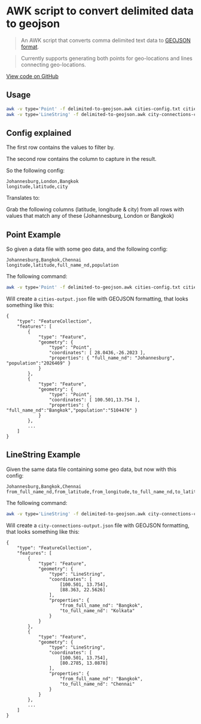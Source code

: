 AWK script to convert delimited data to geojson
===============================================

> An AWK script that converts comma delimited text data to [GEOJSON format](http://geojson.org/).

> Currently supports generating both points for geo-locations and lines connecting geo-locations.

[View code on GitHub](https://github.com/neilrussell6/bash-scripts/blob/master/delimited-to-geojson/delimited-to-geojson.awk)

Usage
-----

```bash
awk -v type='Point' -f delimited-to-geojson.awk cities-config.txt cities-data.txt > cities-output.json
awk -v type='LineString' -f delimited-to-geojson.awk city-connections-config.txt city-connections-data.txt > city-connections-output.json
```

Config explained
----------------

The first row contains the values to filter by.

The second row contains the column to capture in the result.

So the following config:

```
Johannesburg,London,Bangkok
longitude,latitude,city
```

Translates to:

Grab the following columns (latitude, longitude & city) from all rows with values that match any of these (Johannesburg, London or Bangkok)

Point Example
-------------

So given a data file with some geo data, and the following config:

```
Johannesburg,Bangkok,Chennai
longitude,latitude,full_name_nd,population
```

The following command:

```bash
awk -v type='Point' -f delimited-to-geojson.awk cities-config.txt cities-data.txt > cities-output.json
```

Will create a `cities-output.json` file with GEOJSON formatting, that looks something like this:

```
{
    "type": "FeatureCollection",
    "features": [
        {
            "type": "Feature",
            "geometry": {
                "type": "Point",
                "coordinates": [ 28.0436,-26.2023 ],
                "properties": { "full_name_nd": "Johannesburg", "population":"2026469" }
            }
        },
        {
            "type": "Feature",
            "geometry": {
                "type": "Point",
                "coordinates": [ 100.501,13.754 ],
                "properties": { "full_name_nd":"Bangkok","population":"5104476" }
            }
        },
        ...
    ]
}
```

LineString Example
------------------

Given the same data file containing some geo data, but now with this config:

```
Johannesburg,Bangkok,Chennai
from_full_name_nd,from_latitude,from_longitude,to_full_name_nd,to_latitude,to_longitude
```

The following command:

```bash
awk -v type='LineString' -f delimited-to-geojson.awk city-connections-config.txt city-connections-data.txt > city-connections-output.json
```

Will create a `city-connections-output.json` file with GEOJSON formatting, that looks something like this:

```
{
    "type": "FeatureCollection",
    "features": [
        {
            "type": "Feature",
            "geometry": {
                "type": "LineString",
                "coordinates": [
                    [100.501, 13.754],
                    [88.363, 22.5626]
                ],
                "properties": {
                    "from_full_name_nd": "Bangkok",
                    "to_full_name_nd": "Kolkata"
                }
            }
        },
        {
            "type": "Feature",
            "geometry": {
                "type": "LineString",
                "coordinates": [
                    [100.501, 13.754],
                    [80.2785, 13.0878]
                ],
                "properties": {
                    "from_full_name_nd": "Bangkok",
                    "to_full_name_nd": "Chennai"
                }
            }
        },
        ...
    ]
}
```
